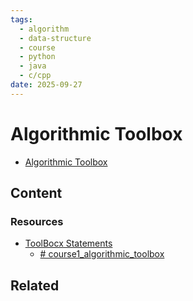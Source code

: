```yaml
---
tags:
  - algorithm
  - data-structure
  - course
  - python
  - java
  - c/cpp
date: 2025-09-27
---
```

Algorithmic Toolbox
=========

* [Algorithmic Toolbox](https://www.coursera.org/learn/algorithmic-toolbox?specialization=data-structures-algorithms)

Content
---------------


### Resources

* [ToolBocx Statements](./toolbox_statements.pdf)
	* [# course1_algorithmic_toolbox](https://disk.yandex.ru/d/o8E3OPP7rKjXP)


Related
----------------------------


